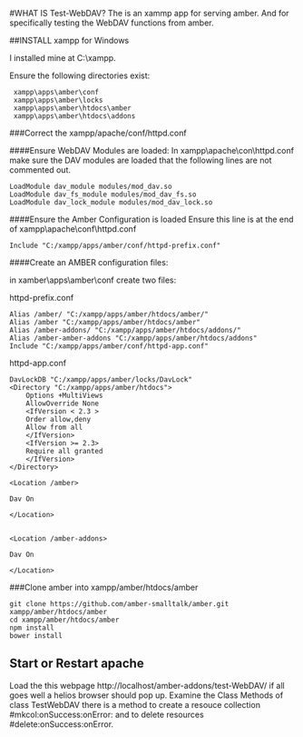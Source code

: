 
#WHAT IS Test-WebDAV?
The is an xammp app for serving amber. And for specifically testing the WebDAV functions from amber.

##INSTALL xampp for Windows

I installed mine at C:\xampp.

 Ensure the following directories exist:
```
 xampp\apps\amber\conf
 xampp\apps\amber\locks
 xampp\apps\amber\htdocs\amber
 xampp\apps\amber\htdocs\addons
```

###Correct the xampp/apache/conf/httpd.conf

####Ensure WebDAV Modules are loaded:
In xampp\apache\con\httpd.conf make sure the DAV modules are loaded that the following lines are not commented out.



```
LoadModule dav_module modules/mod_dav.so
LoadModule dav_fs_module modules/mod_dav_fs.so
LoadModule dav_lock_module modules/mod_dav_lock.so
```
####Ensure the Amber Configuration is loaded
Ensure this line is at the end of xampp\apache\conf\httpd.conf
```
Include "C:/xampp/apps/amber/conf/httpd-prefix.conf"
```

####Create an AMBER configuration files:

in xamber\apps\amber\conf create two files:

httpd-prefix.conf
```
Alias /amber/ "C:/xampp/apps/amber/htdocs/amber/"
Alias /amber "C:/xampp/apps/amber/htdocs/amber"
Alias /amber-addons/ "C:/xampp/apps/amber/htdocs/addons/"
Alias /amber-amber-addons "C:/xampp/apps/amber/htdocs/addons"
Include "C:/xampp/apps/amber/conf/httpd-app.conf"
```

httpd-app.conf
```
DavLockDB "C:/xampp/apps/amber/locks/DavLock"
<Directory "C:/xampp/apps/amber/htdocs">
    Options +MultiViews
    AllowOverride None
    <IfVersion < 2.3 >
    Order allow,deny
    Allow from all
    </IfVersion>
    <IfVersion >= 2.3>
    Require all granted
    </IfVersion>
</Directory>

<Location /amber>

Dav On

</Location>


<Location /amber-addons>

Dav On

</Location>
```

###Clone amber into xampp/amber/htdocs/amber
```
git clone https://github.com/amber-smalltalk/amber.git xampp/amber/htdocs/amber
cd xampp/amber/htdocs/amber
npm install
bower install
```



## Start or Restart apache

Load the this webpage http://localhost/amber-addons/test-WebDAV/ if all goes well a helios browser should pop up. Examine the Class Methods of class TestWebDAV there is a method to create a resouce collection #mkcol:onSuccess:onError: and to delete resources #delete:onSuccess:onError.